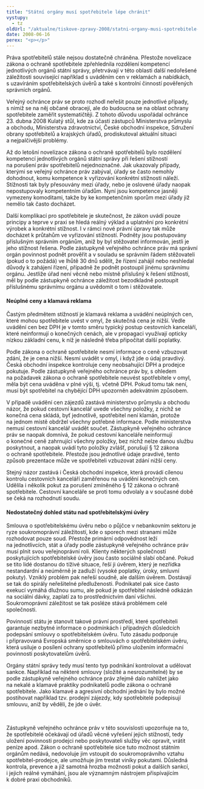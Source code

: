 ```yaml
---
title: "Státní orgány musí spotřebitele lépe chránit"
vystupy:
  - tz
oldUrl: "/aktualne/tiskove-zpravy-2008/statni-organy-musi-spotrebitele-lepe-chranit"
date: 2008-06-16
perex: "<p></p>"
---
```


<!-- imported from the old website -->

<p class="Nadpis1 perex">Práva spotřebitelů stále nejsou dostatečně chráněna. Přestože novelizace zákona o ochraně spotřebitele zpřehlednila rozdělení kompetencí jednotlivých orgánů státní správy, přetrvávají v této oblasti další nedořešené záležitosti související například s uváděním cen v reklamách a nabídkách, s uzavíráním spotřebitelských úvěrů a také s kontrolní činností pověřených správních orgánů. </p><p class="Nadpis1">Veřejný ochránce práv se proto rozhodl neřešit pouze jednotlivé případy, s nimiž se na něj občané obracejí, ale do budoucna se na oblast ochrany spotřebitele zaměřit systematičtěji. Z tohoto důvodu uspořádal ochránce 23. dubna 2008 Kulatý stůl, kde za účasti zástupců Ministerstva průmyslu a obchodu, Ministerstva zdravotnictví, České obchodní inspekce, Sdružení obrany spotřebitelů a krajských úřadů, prodiskutoval aktuální situaci a nejpalčivější problémy.</p><p class="Normln-web">Až do letošní novelizace zákona o ochraně spotřebitelů bylo rozdělení kompetencí jednotlivých orgánů státní správy při řešení stížností na porušení práv spotřebitelů nejednoznačné. Jak ukazovaly případy, kterými se veřejný ochránce práv zabýval, úřady se často nemohly dohodnout, komu kompetence k vyřizování konkrétní stížnosti náleží. Stížnosti tak byly přesouvány mezi úřady, nebo je oslovené úřady naopak nepostupovaly kompetentním úřadům. Nyní jsou kompetence jasněji vymezeny komoditami, takže by ke kompetenčním sporům mezi úřady již nemělo tak často docházet.</p><p class="Normln-web">Další komplikací pro spotřebitele je skutečnost, že zákon uvádí pouze principy a teprve v praxi se hledá reálný výklad a uplatnění pro konkrétní výrobek a konkrétní stížnost. I v rámci nové právní úpravy tak může docházet k průtahům ve vyřizování stížností. Podněty jsou postupovány příslušným správním orgánům, aniž by byl stěžovatel informován, jestli je jeho stížnost řešena. Podle zástupkyně veřejného ochránce práv má správní orgán povinnost podnět prověřit a v souladu se správním řádem stěžovateli (pokud o to požádá) ve lhůtě 30 dnů sdělit, že řízení zahájil nebo neshledal důvody k zahájení řízení, případně že podnět postoupil jinému správnímu orgánu. Jestliže úřad není věcně nebo místně příslušný k řešení stížnosti, měl by podle zástupkyně ochránce záležitost bezodkladně postoupit příslušnému správnímu orgánu a uvědomit o tom i stěžovatele.</p><h4 class="Nadpis3">Neúplné ceny a klamavá reklama</h4><p class="Normln-web">Častým předmětem stížností je klamavá reklama a uvádění neúplných cen, které mohou spotřebitele uvést v omyl, že skutečná cena je nižší. Vedle uvádění cen bez DPH je v tomto směru typický postup cestovních kanceláří, které neinformují o konečných cenách, ale v propagaci využívají opticky nízkou základní cenu, k níž je následně třeba připočítat další poplatky.</p><p class="Normln-web">Podle zákona o ochraně spotřebitele nesmí informace o ceně vzbuzovat zdání, že je cena nižší. Nesmí uvádět v omyl, i když jde o údaj pravdivý. Česká obchodní inspekce kontroluje ceny neobsahující DPH a prodejce pokutuje. Podle zástupkyně veřejného ochránce práv by, s ohledem na požadavek zákona o ochraně spotřebitele neuvést spotřebitele v omyl, měla být cena uváděna v plné výši, tj. včetně DPH. Pokud tomu tak není, musí být spotřebitel na chybějící DPH upozorněn adekvátním způsobem.</p><p class="Normln-web">V případě uvádění cen zájezdů zastává ministerstvo průmyslu a obchodu názor, že pokud cestovní kancelář uvede všechny položky, z nichž se konečná cena skládá, byť jednotlivě, spotřebitel není klamán, protože na jednom místě obdržel všechny potřebné informace. Podle ministerstva nemusí cestovní kancelář uvádět součet. Zástupkyně veřejného ochránce práv se naopak domnívá, že pokud cestovní kanceláře neinformují o konečné ceně zahrnující všechny položky, bez nichž nelze danou službu poskytnout, a naopak uvádí tyto položky zvlášť, porušují § 12 zákona o ochraně spotřebitele. Přestože jsou jednotlivé údaje pravdivé, tento způsob prezentace může ve spotřebiteli vzbuzovat zdání nižší ceny.</p><p class="Normln-web">Stejný názor zastává i Česká obchodní inspekce, která provádí cílenou kontrolu cestovních kanceláří zaměřenou na uvádění konečných cen. Udělila i několik pokut za porušení zmíněného § 12 zákona o ochraně spotřebitele. Cestovní kanceláře se proti tomu odvolaly a v současné době se čeká na rozhodnutí soudu.</p><h4 class="Nadpis3">Nedostatečný dohled státu nad spotřebitelskými úvěry</h4><p class="Normln-web">Smlouva o spotřebitelskému úvěru nebo o půjčce v nebankovním sektoru je ryze soukromoprávní záležitostí, kde o sporech mezi stranami může rozhodovat pouze soud. Přestože primární odpovědnost leží na jednotlivcích, stát a úřady podle zástupkyně veřejného ochránce práv musí plnit svou veřejnoprávní roli. Klienty některých společností poskytujících spotřebitelské úvěry jsou často sociálně slabí občané. Pokud se tito lidé dostanou do tíživé situace, řeší ji úvěrem, který je nezřídka nestandardní a neúměrně je zadluží (vysoké poplatky, úroky, smluvní pokuty). Vzniklý problém pak neřeší soudně, ale dalším úvěrem. Dostávají se tak do spirály neřešitelné předluženosti. Podnikatel pak sice často exekucí vymáhá dlužnou sumu, ale pokud je spotřebitel následně odkázán na sociální dávky, zaplatí za to prostřednictvím daní všichni. Soukromoprávní záležitost se tak posléze stává problémem celé společnosti.</p><p class="Normln-web">Povinností státu je stanovit takové právní prostředí, které spotřebiteli garantuje nezbytné informace o podmínkách i případných důsledcích podepsání smlouvy o spotřebitelském úvěru. Tuto zásadu podporuje i připravovaná Evropská směrnice o smlouvách o spotřebitelském úvěru, která usiluje o posílení ochrany spotřebitelů přímo uložením informační povinnosti poskytovatelům úvěrů.</p><p class="Normln-web">Orgány státní správy tedy musí tento typ podnikání kontrolovat a udělovat sankce. Například na některé smlouvy (složité a nesrozumitelné) by se podle zástupkyně veřejného ochránce práv zřejmě dalo nahlížet jako na nekalé a klamavé praktiky podnikatelů podle zákona o ochraně spotřebitele. Jako klamavé a agresivní obchodní jednání by bylo možné postihovat například tzv. prodejní zájezdy, kdy spotřebitelé podepisují smlouvu, aniž by věděli, že jde o úvěr.</p><p class="Normln-web"> </p><p class="Normln-web">Zástupkyně veřejného ochránce práv v této souvislosti upozorňuje na to, že spotřebitelé očekávají od úřadů věcné vyřešení jejich stížností, tedy uložení povinnosti prodejci nebo poskytovateli služby věc opravit, vrátit peníze apod. Zákon o ochraně spotřebitele sice tuto možnost státním orgánům nedává, nedovoluje jim vstoupit do soukromoprávního vztahu spotřebitel-prodejce, ale umožňuje jim trestat viníky pokutami. Důsledná kontrola, prevence a již samotná hrozba možnosti pokut a dalších sankcí, i jejich reálné vymáhání, jsou ale významným nástrojem přispívajícím k dobré praxi obchodníků.</p>
